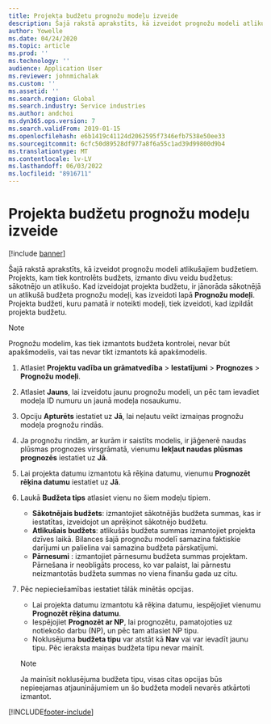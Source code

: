 ```yaml
---
title: Projekta budžetu prognožu modeļu izveide
description: Šajā rakstā aprakstīts, kā izveidot prognožu modeli atlikušajiem budžetiem.
author: Yowelle
ms.date: 04/24/2020
ms.topic: article
ms.prod: ''
ms.technology: ''
audience: Application User
ms.reviewer: johnmichalak
ms.custom: ''
ms.assetid: ''
ms.search.region: Global
ms.search.industry: Service industries
ms.author: andchoi
ms.dyn365.ops.version: 7
ms.search.validFrom: 2019-01-15
ms.openlocfilehash: e6b1419c41124d2062595f7346efb7538e50ee33
ms.sourcegitcommit: 6cfc50d89528df977a8f6a55c1ad39d99800d9b4
ms.translationtype: MT
ms.contentlocale: lv-LV
ms.lasthandoff: 06/03/2022
ms.locfileid: "8916711"
---
```

# <a name="create-forecast-models-for-project-budgets"></a>Projekta budžetu prognožu modeļu izveide 

[!include [banner](../includes/banner.md)]

Šajā rakstā aprakstīts, kā izveidot prognožu modeli atlikušajiem budžetiem. Projekts, kam tiek kontrolēts budžets, izmanto divu veidu budžetus: sākotnējo un atlikušo. Kad izveidojat projekta budžetu, ir jānorāda sākotnējā un atlikušā budžeta prognožu modeļi, kas izveidoti lapā **Prognožu modeļi**. Projekta budžeti, kuru pamatā ir noteikti modeļi, tiek izveidoti, kad izpildāt projekta budžetu.

> [!NOTE]
> Prognožu modelim, kas tiek izmantots budžeta kontrolei, nevar būt apakšmodelis, vai tas nevar tikt izmantots kā apakšmodelis.

1. Atlasiet **Projektu vadība un grāmatvedība** > **Iestatījumi** > **Prognozes**  > **Prognožu modeļi**.
2. Atlasiet **Jauns**, lai izveidotu jaunu prognožu modeli, un pēc tam ievadiet modeļa ID numuru un jaunā modeļa nosaukumu. 
3. Opciju **Apturēts** iestatiet uz **Jā**, lai neļautu veikt izmaiņas prognožu modeļa prognožu rindās. 
4. Ja prognožu rindām, ar kurām ir saistīts modelis, ir jāģenerē naudas plūsmas prognozes virsgrāmatā, vienumu **Iekļaut naudas plūsmas prognozēs** iestatiet uz **Jā**. 
5. Lai projekta datumu izmantotu kā rēķina datumu, vienumu **Prognozēt rēķina datumu** iestatiet uz **Jā**. 
6. Laukā **Budžeta tips** atlasiet vienu no šiem modeļu tipiem.

   - **Sākotnējais budžets**: izmantojiet sākotnējās budžeta summas, kas ir iestatītas, izveidojot un aprēķinot sākotnējo budžetu.
   - **Atlikušais budžets**: atlikušās budžeta summas izmantojiet projekta dzīves laikā. Bilances šajā prognožu modelī samazina faktiskie darījumi un palielina vai samazina budžeta pārskatījumi.
   - **Pārnesumi** : izmantojiet pārnesumu budžeta summas projektam. Pārnešana ir neobligāts process, ko var palaist, lai pārnestu neizmantotās budžeta summas no viena finanšu gada uz citu.

7. Pēc nepieciešamības iestatiet tālāk minētās opcijas.

   - Lai projekta datumu izmantotu kā rēķina datumu, iespējojiet vienumu **Prognozēt rēķina datumu**.
   - Iespējojiet **Prognozēt ar NP**, lai prognozētu, pamatojoties uz notiekošo darbu (NP), un pēc tam atlasiet NP tipu. 
   - Noklusējuma **budžeta tipu** var atstāt kā **Nav** vai var ievadīt jaunu tipu. Pēc ieraksta maiņas budžeta tipu nevar mainīt.     
    > [!NOTE]
    > Ja mainīsit noklusējuma budžeta tipu, visas citas opcijas būs nepieejamas atjauninājumiem un šo budžeta modeli nevarēs atkārtoti izmantot. 
   


 



[!INCLUDE[footer-include](../includes/footer-banner.md)]